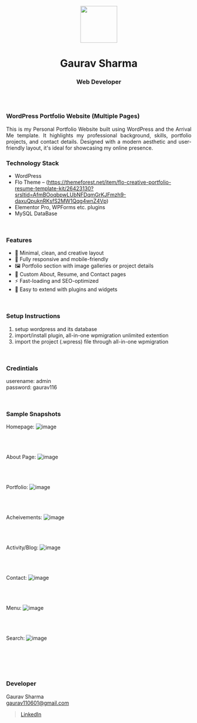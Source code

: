 <p align="center">
  <img src = "images/logo.png" width="100">
</p>

<h1 align="center">
  Gaurav Sharma
</h1>

<h3 align="center">
  Web Developer
</h3>

<br><br>

### WordPress Portfolio Website (Multiple Pages)
<p align="justify">
This is my Personal Portfolio Website built using WordPress and the Arrival Me template. It highlights my professional background, skills, portfolio projects, and contact details. Designed with a modern aesthetic and user-friendly layout, it's ideal for showcasing my online presence.
</p>


### Technology Stack
- WordPress
- Flo Theme – (https://themeforest.net/item/flo-creative-portfolio-resume-template-kit/26423130?srsltid=AfmBOoqbpwLUbNFDqmGrKJFmzh9-daxuQpuknRKsfS2MW1Qqg4wnZ4Vp)
- Elementor Pro, WPForms etc. plugins
- MySQL DataBase

<br>

### Features
- 🎨 Minimal, clean, and creative layout
- 📱 Fully responsive and mobile-friendly
- 🖼️ Portfolio section with image galleries or project details
- 📄 Custom About, Resume, and Contact pages
- ⚡ Fast-loading and SEO-optimized
- 🧩 Easy to extend with plugins and widgets

<br>

### Setup Instructions 
1. setup wordpress and its database
2. import/install plugin, all-in-one wpmigration unlimited extention
3. import the project (.wpress) file through all-in-one wpmigration

<br>

### Credintials
userename: admin <br>
password: gaurav116 <br>

<br>

### Sample Snapshots

Homepage:
![image](./images/home.jpeg) <br><br><br><br>

About Page: 
![image](./images/about.jpeg) <br><br><br><br>

Portfolio:
![image](./images/portfolio.jpeg) <br><br><br><br>

Acheivements:
![image](./images/acheivements.jpeg) <br><br><br><br>

Activity/Blog: 
![image](./images/blog.jpeg) <br><br><br><br>

Contact:
![image](./images/contact.jpeg) <br><br><br><br>

Menu:
![image](./images/menu.png) <br><br><br><br>

Search:
![image](./images/search.png) <br><br><br><br>


<br>

### Developer

Gaurav Sharma <br>
gaurav110601@gmail.com <br>
> [LinkedIn](https://www.linkedin.com/in/gaurav110601/)
<!-- ................................................................................................................................. -->
